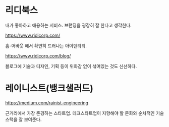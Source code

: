 # 리디북스

내가 좋아하고 애용하는 서비스. 브랜딩을 굉장히 잘 한다고 생각한다.

https://www.ridicorp.com/

홈-어바웃 에서 확연히 드러나는 아이덴티티.

https://www.ridicorp.com/blog/

블로그에 기술과 디자인, 기획 등이 위화감 없이 섞여있는 것도 신선하다.



# 레이니스트(뱅크샐러드)

https://medium.com/rainist-engineering

근거리에서 가장 존경하는 스타트업. 테크스타트업이 지향해야 할 문화와 순차적인 기술 스택을 잘 보여준다.

